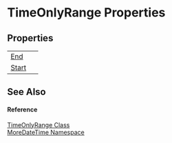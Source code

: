 # TimeOnlyRange Properties




## Properties
<table>
<tr>
<td><a href="P_MoreDateTime_TimeOnlyRange_End">End</a></td>
<td> </td></tr>
<tr>
<td><a href="P_MoreDateTime_TimeOnlyRange_Start">Start</a></td>
<td> </td></tr>
</table>

## See Also


#### Reference
<a href="T_MoreDateTime_TimeOnlyRange">TimeOnlyRange Class</a>  
<a href="N_MoreDateTime">MoreDateTime Namespace</a>  

